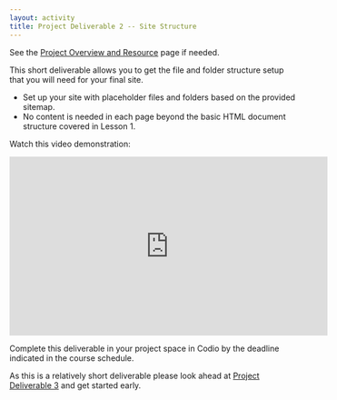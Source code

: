 ```yaml
---
layout: activity
title: Project Deliverable 2 -- Site Structure
---
```


See the [Project Overview and Resource](/activities/pd00.html) page if needed.

This short deliverable allows you to get the file and folder structure setup that you will need for your final site.

* Set up your site with placeholder files and folders based on the provided sitemap.
* No content is needed in each page beyond the basic HTML document structure covered in Lesson 1.

Watch this video demonstration:

<iframe width="560" height="315" src="https://www.youtube.com/embed/hoz93H8KwoY" frameborder="0" allowfullscreen></iframe>

Complete this deliverable in your project space in Codio by the deadline indicated in the course schedule.

As this is a relatively short deliverable please look ahead at [Project Deliverable 3](/activities/pd03.html) and get started early.
